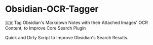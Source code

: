# Obsidian-OCR-Tagger
🇬🇧 Tag Obsidian's Markdown Notes with their Attached Images' OCR Content, to Improve Core Search Plugin

Quick and Dirty Script to Improve Obsidian's Search Results.
